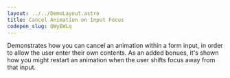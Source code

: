 ```yaml
---
layout: ../../DemoLayout.astro
title: Cancel Animation on Input Focus
codepen_slug: QWyEWLq
---
```


Demonstrates how you can cancel an animation within a form input, in order to allow the user enter their own contents. As an added bonues, it's shown how you might restart an animation when the user shifts focus away from that input.
